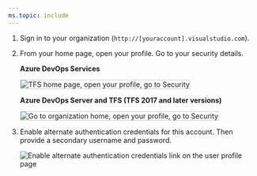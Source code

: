 ```yaml
---
ms.topic: include
---
```


1.  Sign in to your organization (`http://[youraccount].visualstudio.com`).

2.  From your home page, open your profile. Go to your security details.

    **Azure DevOps Services**

    <img alt="TFS home page, open your profile, go to Security" src="/azure/devops/repos/git/media/my-profile-team-services.png" style="border: 1px solid #CCCCCC" />

    **Azure DevOps Server and TFS (TFS 2017 and later versions)**

    <img alt="Go to organization home, open your profile, go to Security" src="/azure/devops/repos/git/media/my-profile-tfs.png" style="border: 1px solid #CCCCCC" />

3.  Enable alternate authentication credentials for this account. Then provide a secondary username and password.

    ![Enable alternate authentication credentials link on the user profile page](/azure/devops/repos/git/media/enable-alternate-credentials.png)
